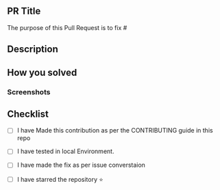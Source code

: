 ## PR Title
<!--- Describe the problems, issues, or needs driving this feature/fix and include links to related issues -->
The purpose of this Pull Request is to fix #<issue-number>

## Description
<!---  Describe the solutions that this feature/fix will introduce to resolve the problems described above -->

## How you solved
<!--- Describe how you are implementing the solutions. -->

### Screenshots
<!---  Include an short video or screenshot if the change affects the UI.  -->
  

##  Checklist
- [ ] I have Made this contribution as per the CONTRIBUTING guide in this repo
- [ ] I have tested in local Environment.
- [ ] I have made the fix as per issue converstaion
- [ ] I have starred the repository ⭐

